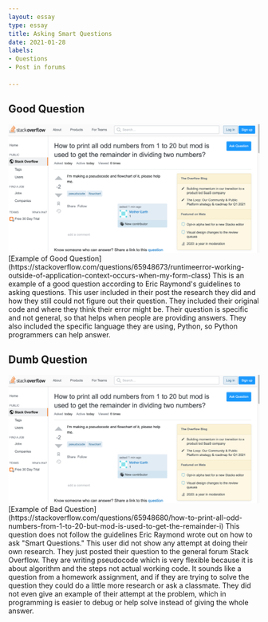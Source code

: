```yaml
---
layout: essay
type: essay
title: Asking Smart Questions
date: 2021-01-28
labels:
- Questions
- Post in forums

---
```

## Good Question
<div class="ui small rounded images">
  <img class="ui image" src="../images/dumbQuest.png">
</div>
[Example of Good Question](https://stackoverflow.com/questions/65948673/runtimeerror-working-outside-of-application-context-occurs-when-my-form-class)
This is an example of a good question according to Eric Raymond's guidelines to asking questions. This user included in their post the research they did and how they still could not figure out their question. They included their original code and where they think their error might be. Their question is specific and not general, so that helps when people are providing answers. They also included the specific language they are using, Python, so Python programmers can help answer. 

## Dumb Question
<div class="ui small rounded images">
  <img class="ui image" src="../images/dumbQuest.png">
</div>
[Example of Bad Question](https://stackoverflow.com/questions/65948680/how-to-print-all-odd-numbers-from-1-to-20-but-mod-is-used-to-get-the-remainder-i)
This question does not follow the guidelines Eric Raymond wrote out on how to ask "Smart Questions." This user did not show any attempt at doing their own research. They just posted their question to the general forum Stack Overflow. They are writing pseudocode which is very flexible because it is about algorithm and the steps not actual working code. It sounds like a question from a homework assignment, and if they are trying to solve the question they could do a little more research or ask a classmate. They did not even give an example of their attempt at the problem, which in programming is easier to debug or help solve instead of giving the whole answer.  

